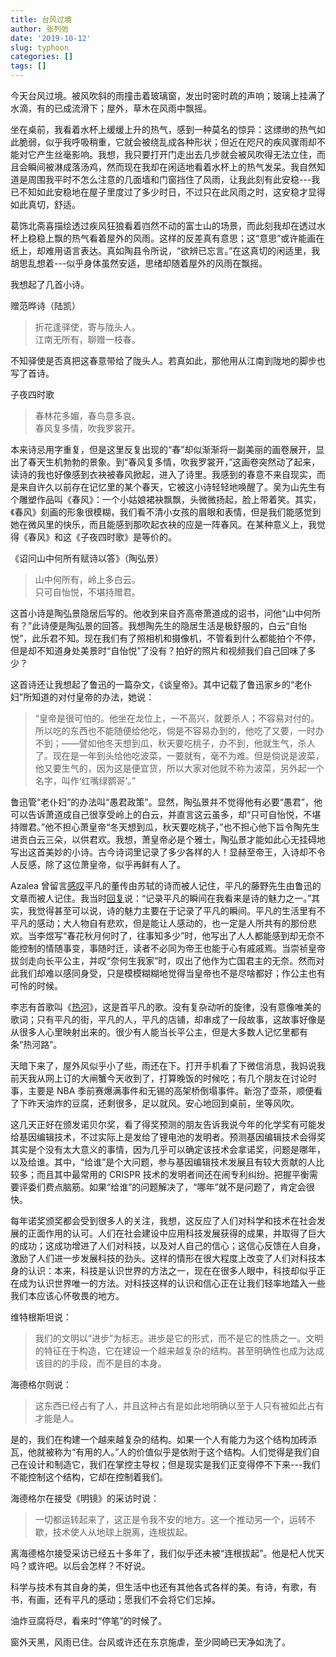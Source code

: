 ```yaml
---
title: 台风过境
author: 张列弛
date: '2019-10-12'
slug: typhoon
categories: []
tags: []
---
```

今天台风过境。被风吹斜的雨撞击着玻璃窗，发出时密时疏的声响；玻璃上挂满了水滴，有的已成流滑下；屋外，草木在风雨中飘摇。  

坐在桌前，我看着水杯上缓缓上升的热气，感到一种莫名的惊异：这缥缈的热气如此脆弱，似乎我呼吸稍重，它就会被绕乱成各种形状；但近在咫尺的疾风骤雨却不能对它产生丝毫影响。我想，我只要打开门走出去几步就会被风吹得无法立住，而且会瞬间被淋成落汤鸡，然而现在我却在闲适地看着水杯上的热气发呆。我自然知道是周围我平时不怎么注意的几面墙和门窗挡住了风雨，让我此刻有此安稳---我已不知如此安稳地在屋子里度过了多少时日，不过只在此风雨之时，这安稳才显得如此真切，舒适。   

葛饰北斋喜描绘透过疾风狂狼看着岿然不动的富士山的场景，而此刻我却在透过水杯上稳稳上飘的热气看着屋外的风雨。这样的反差真有意思；这“意思”或许能画在纸上，却难用语言表达。真如陶县令所说，“欲辨已忘言。”在这真切的闲适里，我胡思乱想着---似乎身体虽然安适，思绪却随着屋外的风雨在飘摇。    

我想起了几首小诗。

赠范晔诗（陆凯）  

> 折花逢驿使，寄与陇头人。  
江南无所有，聊赠一枝春。   

不知驿使是否真把这春意带给了陇头人。若真如此，那他用从江南到陇地的脚步也写了首诗。   

子夜四时歌  

> 春林花多媚，春鸟意多哀。  
春风复多情，吹我罗裳开。   

本来诗忌用字重复，但是这里反复出现的“春”却似渐渐将一副美丽的画卷展开，显出了春天生机勃勃的景象。到“春风复多情，吹我罗裳开，”这画卷突然动了起来，读诗的我也好像感到衣袂被春风掀起，进入了诗里。我感到的春意不来自现实，而是来自许久以前存在记忆里的某个春天，它被这小诗轻轻地唤醒了。吴为山先生有个雕塑作品叫《春风》：一个小姑娘裙袂飘飘，头微微扬起，脸上带着笑。其实，《春风》刻画的形象很模糊，我们看不清小女孩的眉眼和表情，但是我们能感觉到她在微风里的快乐，而且能感到那吹起衣袂的应是一阵春风。在某种意义上，我觉得《春风》和这《子夜四时歌》是等价的。     

《诏问山中何所有赋诗以答》（陶弘景）  

> 山中何所有，岭上多白云。  
只可自怡悦，不堪持赠君。   

这首小诗是陶弘景隐居后写的。他收到来自齐高帝萧道成的诏书，问他“山中何所有？”此诗便是陶弘景的回答。我想陶先生的隐居生活是极舒服的，白云“自怡悦”，此乐君不知。现在我们有了照相机和摄像机，不管看到什么都能拍个不停，但是却不知道身处美景时“自怡悦”了没有？拍好的照片和视频我们自己回味了多少？   

这首诗还让我想起了鲁迅的一篇杂文，《谈皇帝》。其中记载了鲁迅家乡的“老仆妇”所知道的对付皇帝的办法，她说：   

> “皇帝是很可怕的。他坐在龙位上，一不高兴，就要杀人；不容易对付的。所以吃的东西也不能随便给他吃，倘是不容易办到的，他吃了又要，一时办不到；——譬如他冬天想到瓜，秋天要吃桃子，办不到，他就生气，杀人了。现在是一年到头给他吃波菜，一要就有，毫不为难。但是倘说是波菜，他又要生气的，因为这是便宜货，所以大家对他就不称为波菜，另外起一个名字，叫作‘红嘴绿鹦哥’。”      

鲁迅管“老仆妇”的办法叫“愚君政策”。显然，陶弘景并不觉得他有必要“愚君”，他可以告诉萧道成自己很享受岭上的白云，并直言这云虽多，却“只可自怡悦，不堪持赠君。”他不担心萧皇帝“冬天想到瓜，秋天要吃桃子，”也不担心他下旨令陶先生进贡白云三朵，以供君欢。我想，萧皇帝必是个雅士，陶弘景才能如此心无挂碍地写出这首美妙的小诗。古今诗词里记录了多少各样的人！显赫至帝王，入诗却不令人反感，除了这位萧皇帝，似乎再鲜有人了。    

Azalea 曾留言[感叹](http://disq.us/p/224fnh0)平凡的董传由苏轼的诗而被人记住，平凡的藤野先生由鲁迅的文章而被人记住。我当时[回复](http://disq.us/p/224l231)说：“记录平凡的瞬间在我看来是诗的魅力之一。”其实，我觉得甚至可以说，诗的魅力主要在于记录了平凡的瞬间。平凡的生活里有不平凡的感动；大人物自有悲欢，但是能让人感动的，也一定是人所共有的那份悲欢。当李煜写“春花秋月何时了，往事知多少”时，他写出了人人都能感到却无奈不能控制的情随事变，事随时迁，读者不必同为帝王也能于心有戚戚焉。当崇祯皇帝拔剑走向长平公主，并叹“奈何生我家”时，叹出了他作为亡国君主的无奈。然而对此我们却难以感同身受，只是模模糊糊地觉得当皇帝也不是尽啥都好；作公主也有可怜的时候。   

李志有首歌叫《[热河](https://baike.baidu.com/item/热河/16160359)》，这是首平凡的歌。没有复杂动听的旋律，没有意像唯美的歌词；只有平凡的街，平凡的人，平凡的店铺，却串成了一段故事，这故事好像是从很多人心里映射出来的。很少有人能当长平公主，但是大多数人记忆里都有条“热河路”。      

天暗下来了，屋外风似乎小了些，雨还在下。打开手机看了下微信消息，我妈说我前天我从网上订的大闸蟹今天收到了，打算晚饭的时候吃；有几个朋友在讨论时事，主要是 NBA 季前赛爆满事件和无锡的高架桥倒塌事件。新泡了壶茶，顺便看了下昨天油炸的豆腐，还剩很多，足以就风。安心地回到桌前，坐等风吹。   

这几天正好在颁发诺贝尔奖，看了得奖预测的朋友告诉我说今年的化学奖有可能发给基因编辑技术，不过实际上是发给了锂电池的发明者。预测基因编辑技术会得奖其实是个没有太大意义的事情，因为几乎可以确定该技术会拿诺奖，问题是哪年，以及给谁。其中，“给谁”是个大问题，参与基因编辑技术发展且有较大贡献的人比较多；而且其中最常用的 CRISPR 技术的发明者间还在闹专利纠纷。把握平衡需要评委们费点脑筋。如果“给谁”的问题解决了，“哪年”就不是问题了，肯定会很快。   

每年诺奖颁奖都会受到很多人的关注，我想，这反应了人们对科学和技术在社会发展的正面作用的认可。人们在社会建设中应用科技发展获得的成果，并取得了巨大的成功；这成功增进了人们对科技，以及对人自己的信心；这信心反馈在人自身，激励了人们进一步发展科技的劲头。这样的情形在很大程度上改变了人们对科技本身的认识：本来，科技是认识世界的方法之一，现在在很多人眼中，科技却似乎正在成为认识世界唯一的方法。对科技这样的认识和信心正在让我们轻率地踏入一些我们本应该心怀敬畏的地方。         

维特根斯坦说：  

> 我们的文明以“进步”为标志。进步是它的形式，而不是它的性质之一。文明的特征在于构造，它在建设一个越来越复杂的结构。甚至明确性也成为达成该目的的手段，而不是目的本身。     

海德格尔则说：   

> 这东西已经占有了人，并且这种占有是如此地明确以至于人只有被如此占有才能是人。   


是的，我们在构建一个越来越复杂的结构。如果一个人有能力为这个结构加砖添瓦，他就被称为“有用的人。”人的价值似乎是依附于这个结构。人们觉得是我们自己在设计和制造它，我们在掌控主导权；但是现实是我们正变得停不下来---我们不能控制这个结构，它却在控制着我们。   

海德格尔在接受《明镜》的采访时说：   

> 一切都运转起来了，这正是令我不安的地方。这一个推动另一个，运转不歇，技术使人从地球上脱离，连根拔起。     

离海德格尔接受采访已经五十多年了，我们似乎还未被“连根拔起”。他是杞人忧天吗？或许吧。以后会怎样？不好说。      

科学与技术有其自身的美，但生活中也还有其他各式各样的美。有诗，有歌，有书，有画，还有平凡的感动；愿我们不会将它们忘掉。   

油炸豆腐将尽，看来时“停笔”的时候了。   

窗外天黑，风雨已住。台风或许还在东京施虐，至少岡崎已天净如洗了。
















